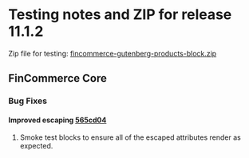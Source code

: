 # Testing notes and ZIP for release 11.1.2

Zip file for testing: [fincommerce-gutenberg-products-block.zip](https://github.com/dieselfox1/fincommerce-blocks/files/12742332/fincommerce-gutenberg-products-block.zip)

## FinCommerce Core

### Bug Fixes

#### Improved escaping [565cd04](https://github.com/dieselfox1/fincommerce-blocks/commit/565cd0461dbcc21fa04f77a736da443fc56a054d)

1. Smoke test blocks to ensure all of the escaped attributes render as expected.
